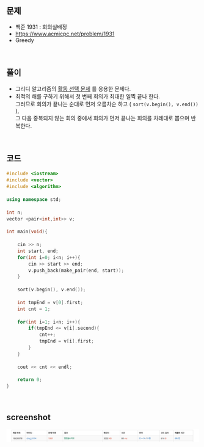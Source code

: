 ## 문제
- 백준 1931 : 회의실배정
- https://www.acmicpc.net/problem/1931
- Greedy

<br/>

## 풀이
- 그리디 알고리즘의 [활동 선택 문제](https://github.com/ChoiEunji0114/TIL/blob/master/algorithm/greedy.md) 를 응용한 문제다.
- 최적의 해를 구하기 위해서 첫 번째 회의가 최대한 일찍 끝나 한다.   
그러므로 회의가 끝나는 순대로 먼저 오름차순 하고 ( ``` sort(v.begin(), v.end()) ``` ),   
그 다음 중복되지 않는 회의 중에서 회의가 먼저 끝나는 회의를 차례대로 뽑으며 반복한다.

<br/>

## 코드
```c++
#include <iostream>
#include <vector>
#include <algorithm>

using namespace std;

int n;
vector <pair<int,int>> v;

int main(void){
    
    cin >> n;
    int start, end;
    for(int i=0; i<n; i++){
        cin >> start >> end;
        v.push_back(make_pair(end, start));
    }
    
    sort(v.begin(), v.end());
    
    int tmpEnd = v[0].first;
    int cnt = 1;
    
    for(int i=1; i<n; i++){
        if(tmpEnd <= v[i].second){
            cnt++;
            tmpEnd = v[i].first;
        }
    }
    
    cout << cnt << endl;
    
    return 0;
}

```

<br/>

## screenshot

![screenshot](./screenshots/boj1931.png)
